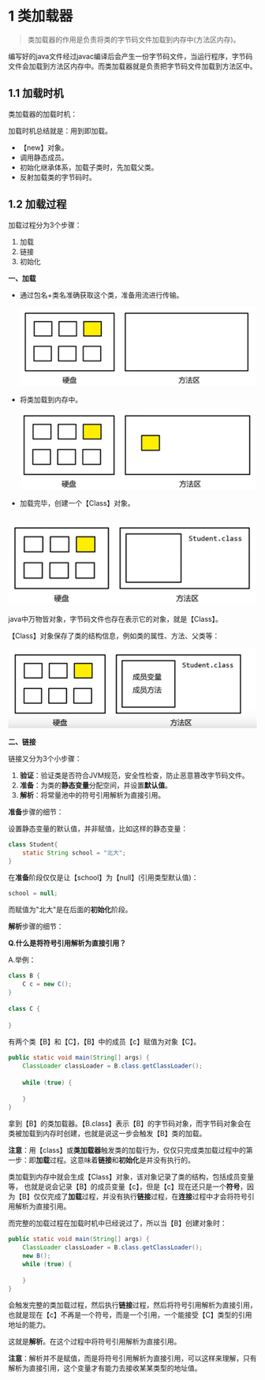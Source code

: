 # 1 类加载器

> 类加载器的作用是负责将类的字节码文件加载到内存中(方法区内存)。

编写好的java文件经过javac编译后会产生一份字节码文件，当运行程序，字节码文件会加载到方法区内存中。而类加载器就是负责把字节码文件加载到方法区中。

## 1.1 加载时机

类加载器的加载时机：

加载时机总结就是：用到即加载。

- 【new】对象。
- 调用静态成员。
- 初始化继承体系，加载子类时，先加载父类。
- 反射加载类的字节码时。

## 1.2 加载过程

加载过程分为3个步骤：

1. 加载
2. 链接
3. 初始化

**一、加载**

- 通过包名+类名准确获取这个类，准备用流进行传输。

  ![image-20240926195647052](assets/image-20240926195647052.png)

- 将类加载到内存中。

  ![image-20240926195711798](assets/image-20240926195711798.png)

- 加载完毕，创建一个【Class】对象。

​	![image-20240926195726766](assets/image-20240926195726766.png)

java中万物皆对象，字节码文件也存在表示它的对象，就是【Class】。

【Class】对象保存了类的结构信息，例如类的属性、方法、父类等：

![image-20240926200035256](assets/image-20240926200035256.png)

**二、链接**

链接又分为3个小步骤：

1. **验证**：验证类是否符合JVM规范，安全性检查，防止恶意篡改字节码文件。
2. **准备**：为类的**静态变量**分配空间，并设置**默认值**。
3. **解析**：将常量池中的符号引用解析为直接引用。

**准备**步骤的细节：

设置静态变量的默认值，并非赋值，比如这样的静态变量：

```java
class Student{
    static String school = "北大";
}
```

在**准备**阶段仅仅是让【school】为【null】(引用类型默认值)：

```java
school = null;
```

而赋值为"北大"是在后面的**初始化**阶段。

**解析**步骤的细节：

**Q.什么是将符号引用解析为直接引用？**

A.举例：

```java
class B {
    C c = new C();
}

class C {
    
}
```

有两个类【B】和【C】，【B】中的成员【c】赋值为对象【C】。

```java
public static void main(String[] args) {
    ClassLoader classLoader = B.class.getClassLoader();

    while (true) {

    }
}
```

拿到【B】的类加载器。【B.class】表示【B】的字节码对象，而字节码对象会在类被加载到内存时创建，也就是说这一步会触发【B】类的加载。

**注意**：用【class】或**类加载器**触发类的加载行为，仅仅只完成类加载过程中的第一步：即**加载**过程。这意味着**链接**和**初始化**是并没有执行的。

类加载到内存中就会生成【Class】对象，该对象记录了类的结构，包括成员变量等， 也就是说会记录【B】的成员变量【c】，但是【c】现在还只是一个**符号**，因为【B】仅仅完成了**加载**过程，并没有执行**链接**过程，在**连接**过程中才会将符号引用解析为直接引用。

而完整的加载过程在加载时机中已经说过了，所以当【B】创建对象时：

```java
public static void main(String[] args) {
    ClassLoader classLoader = B.class.getClassLoader();
    new B();
    while (true) {

    }
}
```

会触发完整的类加载过程，然后执行**链接**过程，然后将符号引用解析为直接引用，也就是现在【c】不再是一个符号，而是一个引用，一个能接受【C】类型的引用地址的能力。

这就是**解析**。在这个过程中将符号引用解析为直接引用。

**注意**：解析并不是赋值，而是将符号引用解析为直接引用，可以这样来理解，只有解析为直接引用，这个变量才有能力去接收某某类型的地址值。